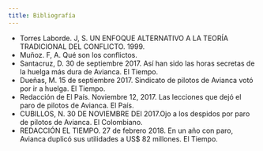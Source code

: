 ```yaml
---
title: Bibliografía
---
```


- Torres Laborde. J, S. UN ENFOQUE ALTERNATIVO A LA TEORÍA TRADICIONAL DEL CONFLICTO. 1999.
- Muñoz. F, A. Qué son los conflictos. 
- Santacruz, D. 30 de septiembre 2017. Así han sido las horas secretas de la huelga más dura de Avianca. El Tiempo.
- Dueñas, M. 15 de septiembre 2017. Sindicato de pilotos de Avianca votó por ir a huelga. El Tiempo.
- Redacción de El País. Noviembre 12, 2017. Las lecciones que dejó el paro de pilotos de Avianca. El País.
- CUBILLOS, N. 30 DE NOVIEMBRE DEl 2017.Ojo a los despidos por paro de pilotos de Avianca. El Colombiano.
- REDACCIÓN EL TIEMPO.  27 de febrero 2018. En un año con paro, Avianca duplicó sus utilidades a US$ 82 millones. El Tiempo.

